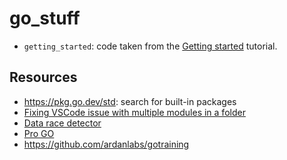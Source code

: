 # go_stuff

* `getting_started`: code taken from the [Getting started](https://go.dev/doc/tutorial/getting-started) tutorial.

## Resources

* https://pkg.go.dev/std: search for built-in packages
* [Fixing VSCode issue with multiple modules in a folder](https://github.com/golang/vscode-go/issues/2124)
* [Data race detector](https://go.dev/doc/articles/race_detector)
* [Pro GO](https://github.com/apress/pro-go)
* https://github.com/ardanlabs/gotraining